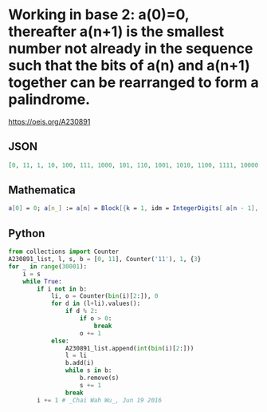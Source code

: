 # Working in base 2: a\(0\)\=0, thereafter a\(n\+1\) is the smallest number not already in the sequence such that the bits of a\(n\) and a\(n\+1\) together can be rearranged to form a palindrome\.
https://oeis.org/A230891
## JSON
```JSON
[0, 11, 1, 10, 100, 111, 1000, 101, 110, 1001, 1010, 1100, 1111, 10000, 1011, 1101, 1110, 10001, 10010, 10100, 10111, 11000, 11011, 11101, 11110, 100000, 10011, 10101, 10110, 11001, 11010, 11100, 11111, 100001, 100010, 100100, 100111, 101000, 101011, 101101, 101110, 110000, 110011, 110101, 110110, 111001]
```
## Mathematica
```Mathematica
a[0] = 0; a[n_] := a[n] = Block[{k = 1, idm = IntegerDigits[ a[n - 1], 2], t = a@# & /@ Range[n - 1]}, Label[ start]; While[ MemberQ[t, k], k++]; While[ Select[ Permutations[ Join[idm, IntegerDigits[k, 2]]], #[[1]] != 0 && # == Reverse@# &] == {}, k++; Goto[start]]; k]; s = Array[a, 46, 0]; FromDigits@# & /@ IntegerDigits[s, 2] (* _Robert G. Wilson v_, Dec 31 2013 *)
```
## Python
```Python
from collections import Counter
A230891_list, l, s, b = [0, 11], Counter('11'), 1, {3}
for _ in range(30001):
    i = s
    while True:
        if i not in b:
            li, o = Counter(bin(i)[2:]), 0
            for d in (l+li).values():
                if d % 2:
                    if o > 0:
                        break
                    o += 1
            else:
                A230891_list.append(int(bin(i)[2:]))
                l = li
                b.add(i)
                while s in b:
                    b.remove(s)
                    s += 1
                break
        i += 1 # _Chai Wah Wu_, Jun 19 2016
```
